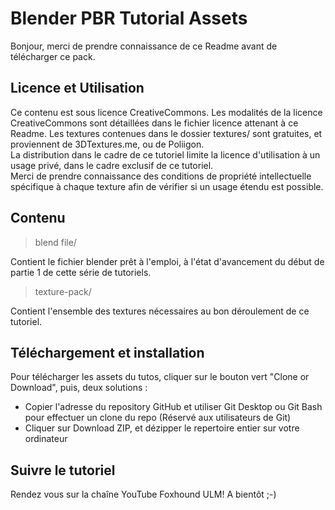 # Blender PBR Tutorial Assets

Bonjour, merci de prendre connaissance de ce Readme avant de télécharger ce pack.

## Licence et Utilisation

Ce contenu est sous licence CreativeCommons. Les modalités de la licence CreativeCommons sont détaillées dans le 
fichier licence attenant à ce Readme.  Les textures contenues dans le dossier textures/ sont gratuites, et proviennent 
de 3DTextures.me, ou de Poliigon.  
La distribution dans le cadre de ce tutoriel limite la licence d'utilisation à un usage privé, dans le cadre exclusif de ce tutoriel.  
Merci de prendre connaissance des conditions de propriété intellectuelle spécifique à chaque texture afin de vérifier si un usage étendu est possible.  

## Contenu

>blend file/

Contient le fichier blender prêt à l'emploi, à l'état d'avancement du début de partie 1 de cette série de tutoriels.

>texture-pack/

Contient l'ensemble des textures nécessaires au bon déroulement de ce tutoriel.

## Téléchargement et installation

Pour télécharger les assets du tutos, cliquer sur le bouton vert "Clone or Download", puis, deux solutions : 

- Copier l'adresse du repository GitHub et utiliser Git Desktop ou Git Bash pour effectuer un clone du repo (Réservé aux utilisateurs de Git)  
- Cliquer sur Download ZIP, et dézipper le repertoire entier sur votre ordinateur

## Suivre le tutoriel

Rendez vous sur la chaîne YouTube Foxhound ULM!
A bientôt ;-)


